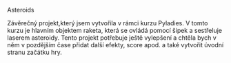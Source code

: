 Asteroids 

Závěrečný projekt,který jsem vytvořila v rámci kurzu Pyladies. V tomto kurzu je hlavním objektem raketa, která se ovládá pomocí šipek a sestřeluje laserem asteroidy. 
Tento projekt potřebuje ještě vylepšení a chtěla bych v něm v pozdějším čase přidat další efekty, score apod. a také vytvořit úvodní stranu začátku hry.
